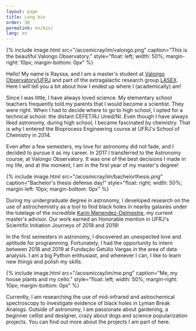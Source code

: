```yaml
---
layout: page
title: Long bio
order: 30
permalink: en/bio/
lang: en
---
```


{% include image.html src="/acosmicray/im/valongo.png"
                      caption="This is the beautiful Valongo Observatory."
                      style="float: left; width: 50%; margin-right: 10px; margin-bottom: 0px" %}

Hello! My name is Rayssa, and I am a master's student at [Valongo Observatory/UFRJ](https://ov.ufrj.br/en/graduate-program/) and part of the extragalactic research group [LASEX](https://lasex-valongo.com/). Here I will tell you a bit about how I ended up where I (academically) am!

Since I was little, I have always loved science. My elementary school teachers frequently told my parents that I would become a scientist. They were right. When I had to decide where to go to high school, I opted for a technical school: the distant CEFET/RJ Uned/NI.  Even though I have always liked astronomy, during high school, I became fascinated by chemistry. That is why I entered the Bioprocess Engineering course at UFRJ's School of Chemistry in 2014.

Even after a few semesters, my love for astronomy did not fade, and I decided to pursue it as my career. In 2017 I transferred to the Astronomy course, at Valongo Observatory.  It was one of the best decisions I made in my life, and at the moment, I am in the first year of my master's degree!

{% include image.html src="/acosmicray/im/bachelorthesis.png"
                      caption="Bachelor's thesis defense day!"
                      style="float: right; width: 50%; margin-left: 10px; margin-bottom: 0px" %}

During my undergraduate degree in astronomy, I developed research on the use of astrochemistry as a tool to find black holes in nearby galaxies under the tutelage of the incredible [Karín Menendez-Delmestre](https://lasex-valongo.com/kmd/), my current master's advisor. Our work earned an Honorable mention in UFRJ's Scientific Initiation Journeys of 2018 and 2019!

In the first semesters in astronomy, I discovered an unexpected love and aptitude for programming. Fortunately, I had the opportunity to intern between 2018 and 2019 at Fundação Getúlio Vargas in the area of data analysis. I am a big Python enthusiast, and whenever I can, I like to learn new things and polish my skills.

{% include image.html src="/acosmicray/im/me.png"
                      caption="Me, my house plants and my cello."
                      style="float: left; width: 50%; margin-right: 10px; margin-bottom: 0px" %}

Currently, I am researching the use of mid-infrared and astrochemical spectroscopy to investigate evidence of black holes in Lyman Break Analogs. Outside of astronomy, I am passionate about gardening, a beginner cellist and designer, crazy about dogs and science popularization projects. You can find out more about the projects I am part of here.